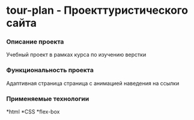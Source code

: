 # tour-plan - Проекттуристического сайта

### Описание проекта
Учебный проект в рамках курса по изучению верстки

### Функциональность проекта
Адаптивная страница страница с анимацией наведения на ссылки

### Применяемые технологии

  *html
  *CSS
  *flex-box
  
  

